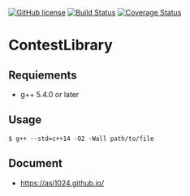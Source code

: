 [![GitHub license](https://img.shields.io/github/license/asi1024/ContestLibrary.svg)](https://github.com/asi1024/ContestLibrary)
[![Build Status](https://travis-ci.org/asi1024/ContestLibrary.svg?branch=master)](https://travis-ci.org/asi1024/ContestLibrary)
[![Coverage Status](https://coveralls.io/repos/github/asi1024/ContestLibrary/badge.svg?branch=master)](https://coveralls.io/github/asi1024/ContestLibrary?branch=master)

# ContestLibrary

## Requiements
- g++ 5.4.0 or later

## Usage
```
$ g++ --std=c++14 -O2 -Wall path/to/file
```

## Document
- https://asi1024.github.io/
